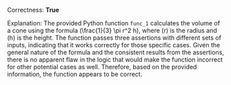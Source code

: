 Correctness: **True**

Explanation: The provided Python function `func_1` calculates the volume of a cone using the formula \(\frac{1}{3} \pi r^2 h\), where \(r\) is the radius and \(h\) is the height. The function passes three assertions with different sets of inputs, indicating that it works correctly for those specific cases. Given the general nature of the formula and the consistent results from the assertions, there is no apparent flaw in the logic that would make the function incorrect for other potential cases as well. Therefore, based on the provided information, the function appears to be correct.